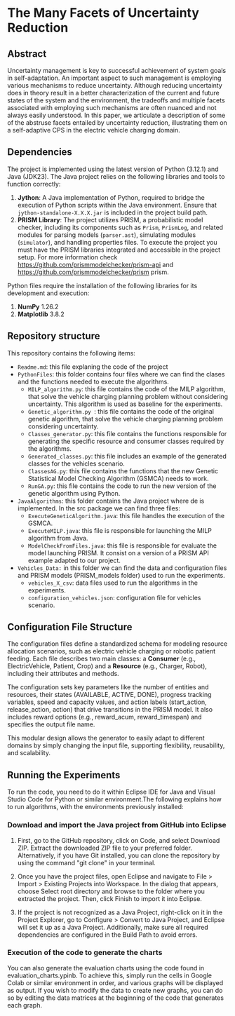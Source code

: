 # The Many Facets of Uncertainty Reduction

## Abstract
Uncertainty management is key to successful achievement of system goals in self-adaptation. An important aspect to such management is employing various mechanisms to reduce uncertainty. Although reducing uncertainty does in theory result in a better characterization of the current and future states of the system and the environment, the tradeoffs and multiple facets associated with employing such mechanisms are often nuanced and not always easily understood. In this paper, we articulate a description of some of the abstruse facets entailed by uncertainty reduction, illustrating them on a self-adaptive CPS in the electric vehicle charging domain.

## Dependencies

The project is implemented using the latest version of Python (3.12.1) and Java (JDK23). 
The Java project relies on the following libraries and tools to function correctly:
1. **Jython**: A Java implementation of Python, required to bridge the execution of Python scripts within the Java environment. Ensure that `jython-standalone-X.X.X.jar` is included in the project build path.
2. **PRISM Library**: The project utilizes PRISM, a probabilistic model checker, including its components such as `Prism`, `PrismLog`, and related modules for parsing models (`parser.ast`), simulating modules (`simulator`), and handling properties files. To execute the project you must have the PRISM libraries integrated and accessible in the project setup. For more information check https://github.com/prismmodelchecker/prism-api and https://github.com/prismmodelchecker/prism prism.

Python files require the installation of the following libraries for its development and execution:
1. **NumPy** 1.26.2
2. **Matplotlib** 3.8.2

## Repository structure
This repository contains the following items:
* `Readme.md`: this file explaning the code of the project
* `PythonFiles`: this folder contains four files where we can find the clases and the functions needed to execute the algorithms.  
  * `MILP_algorithm.py`: this file contains the code of the MILP algorithm, that solve the vehicle charging planning problem without considering uncertainty. This algorithm is used as baseline for the experiments.
  * `Genetic_algorithm.py `: this file contains the code of the original genetic algorithm, that solve the vehicle charging planning problem considering uncertainty.
  * `Classes_generator.py`: this file contains the functions responsible for generating the specific resource and consumer classes required by the algorithms.
  * `Generated_classes.py`: this file includes an example of the generated classes for the vehicles scenario.
  * `ClassesAG.py`: this file contains the functions that the new Genetic Statistical Model Checking Algorithm (GSMCA) needs to work.
  * `RunGA.py`: this file contains the code to run the new version of the genetic algorithm using Python.
* `JavaAlgorithms`: this folder contains the Java project where de  is implemented. In the src package we can find three files:
  * `ExecuteGeneticAlgorithm.java`: this file handles the execution of the GSMCA.
  * `ExecuteMILP.java`: this file is responsible for launching the MILP algorithm from Java.
  * `ModelCheckFromFiles.java`: this file is responsible for evaluate the model launching PRISM. It consist on a version of a PRISM API example adapted to our project.
* `Vehicles_Data:` in this folder we can find the data and configuration files and PRISM models (PRISM_models folder) used to run the experiments.
  * `vehicles_X_csv`: data files used to run the algorithms in the experiments.
  * `configuration_vehicles.json`: configuration file for vehicles scenario.

## Configuration File Structure
The configuration files define a standardized schema for modeling resource allocation scenarios, such as electric vehicle charging or robotic patient feeding. Each file describes two main classes: a **Consumer** (e.g., ElectricVehicle, Patient, Crop) and a **Resource** (e.g., Charger, Robot), including their attributes and methods.

The configuration sets key parameters like the number of entities and resources, their states (AVAILABLE, ACTIVE, DONE), progress tracking variables, speed and capacity values, and action labels (start_action, release_action, action) that drive transitions in the PRISM model. It also includes reward options (e.g., reward_acum, reward_timespan) and specifies the output file name.

This modular design allows the generator to easily adapt to different domains by simply changing the input file, supporting flexibility, reusability, and scalability.

## Running the Experiments
To run the code, you need to do it within Eclipse IDE for Java and Visual Studio Code for Python or similar environment.The following explains how to run algorithms, with the environments previously installed:

### Download and import the Java project from GitHub into Eclipse
1. First, go to the GitHub repository, click on Code, and select Download ZIP. Extract the downloaded ZIP file to your preferred folder. Alternatively, if you have Git installed, you can clone the repository by using the command "git clone" <repository URL> in your terminal.

2. Once you have the project files, open Eclipse and navigate to File > Import > Existing Projects into Workspace. In the dialog that appears, choose Select root directory and browse to the folder where you extracted the project. Then, click Finish to import it into Eclipse.

3. If the project is not recognized as a Java Project, right-click on it in the Project Explorer, go to Configure > Convert to Java Project, and Eclipse will set it up as a Java Project. Additionally, make sure all required dependencies are configured in the Build Path to avoid errors.

### Execution of the code to generate the charts
You can also generate the evaluation charts using the code found in evaluation_charts.ypinb. To achieve this, simply run the cells in Google Colab or similar environment in order, and various graphs will be displayed as output. If you wish to modify the data to create new graphs, you can do so by editing the data matrices at the beginning of the code that generates each graph.

